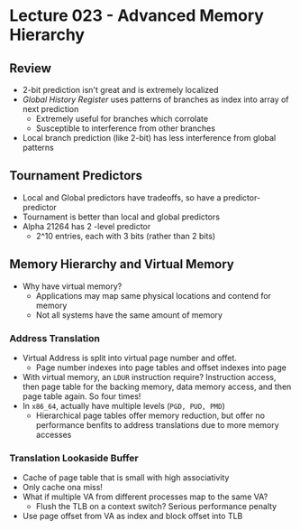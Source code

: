 # Lecture 023 - Advanced Memory Hierarchy

## Review

- 2-bit prediction isn't great and is extremely localized
- _Global History Register_ uses patterns of branches as index into array of 
  next prediction
  - Extremely useful for branches which corrolate
  - Susceptible to interference from other branches
- Local branch prediction (like 2-bit) has less interference from global patterns

## Tournament Predictors

- Local and Global predictors have tradeoffs, so have a predictor-predictor
- Tournament is better than local and global predictors
- Alpha 21264 has 2 -level predictor
  - 2^10 entries, each with 3 bits (rather than 2 bits) 

## Memory Hierarchy and Virtual Memory 

- Why have virtual memory? 
  - Applications may map same physical locations and contend for memory
  - Not all systems have the same amount of memory 

### Address Translation

- Virtual Address is split into virtual page number and offet. 
  - Page number indexes into page tables and offset indexes into page
- With virtual memory, an `LDUR` instruction require? Instruction access,
  then page table for the backing memory, data memory access, and then
  page table again. So four times!
- In `x86_64`, actually have multiple levels (`PGD, PUD, PMD`)
  - Hierarchical page tables offer memory reduction, but offer no performance
    benfits to address translations due to more memory accesses

### Translation Lookaside Buffer

- Cache of page table that is small with high associativity
- Only cache ona miss!
- What if multiple VA from different processes map to the same VA? 
  - Flush the TLB on a context switch? Serious performance penalty
- Use page offset from VA as index and block offset into TLB
